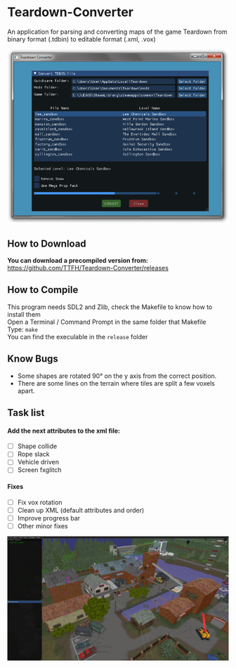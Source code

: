 # Teardown-Converter
An application for parsing and converting maps of the game Teardown from binary format (.tdbin) to editable format (.xml, .vox)

![UI](https://github.com/TTFH/Teardown-Converter/blob/8878910b36c8e2e56314c35f2178230a7b4aea10/utils/converter_ui.png)  

## How to Download
**You can download a precompiled version from:** https://github.com/TTFH/Teardown-Converter/releases

## How to Compile
This program needs SDL2 and Zlib, check the Makefile to know how to install them  
Open a Terminal / Command Prompt in the same folder that Makefile  
Type: `make`  
You can find the execulable in the `release` folder  

## Know Bugs
- Some shapes are rotated 90° on the y axis from the correct position.  
- There are some lines on the terrain where tiles are split a few voxels apart.  

## Task list
#### Add the next attributes to the xml file:
- [ ] Shape collide
- [ ] Rope slack
- [ ] Vehicle driven
- [ ] Screen fxglitch

#### Fixes
- [ ] Fix vox rotation
- [ ] Clean up XML (default attributes and order)
- [ ] Improve progress bar
- [ ] Other minor fixes

![Editor Example](https://github.com/TTFH/Teardown-Converter/blob/8878910b36c8e2e56314c35f2178230a7b4aea10/utils/converter_lee.png)  
